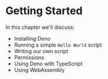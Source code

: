 # Getting Started

In this chapter we'll discuss:

- Installing Deno
- Running a simple `Hello World` script
- Writing our own script
- Permissions
- Using Deno with TypeScript
- Using WebAssembly
